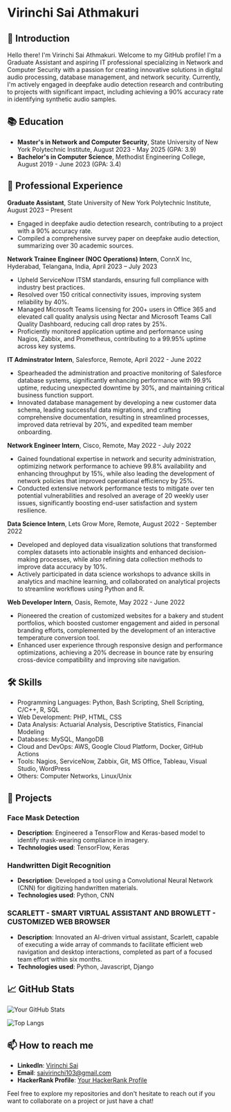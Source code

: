 # Virinchi Sai Athmakuri

## 👋 Introduction
Hello there! I'm Virinchi Sai Athmakuri. Welcome to my GitHub profile! I'm a Graduate Assistant and aspiring IT professional specializing in Network and Computer Security with a passion for creating innovative solutions in digital audio processing, database management, and network security. Currently, I'm actively engaged in deepfake audio detection research and contributing to projects with significant impact, including achieving a 90% accuracy rate in identifying synthetic audio samples.

## 📚 Education
- **Master's in Network and Computer Security**, State University of New York Polytechnic Institute, August 2023 - May 2025 (GPA: 3.9)
- **Bachelor's in Computer Science**, Methodist Engineering College, August 2019 - June 2023 (GPA: 3.4)

## 💼 Professional Experience
 **Graduate Assistant**, State University of New York Polytechnic Institute, August 2023 – Present
  - Engaged in deepfake audio detection research, contributing to a project with a 90% accuracy rate.
  - Compiled a comprehensive survey paper on deepfake audio detection, summarizing over 30 academic sources.

 **Network Trainee Engineer (NOC Operations) Intern**, ConnX Inc, Hyderabad, Telangana, India, April 2023 – July 2023
  - Upheld ServiceNow ITSM standards, ensuring full compliance with industry best practices.
  - Resolved over 150 critical connectivity issues, improving system reliability by 40%.
  - Managed Microsoft Teams licensing for 200+ users in Office 365 and elevated call quality analysis using Nectar and Microsoft Teams Call Quality Dashboard, reducing call drop rates by 25%.
  - Proficiently monitored application uptime and performance using Nagios, Zabbix, and Prometheus, contributing to a 99.95% 
uptime across key systems.

 **IT Adminstrator Intern**, Salesforce, Remote, April 2022 - June 2022
- Spearheaded the administration and proactive monitoring of Salesforce database systems, significantly enhancing performance with 99.9% uptime, reducing unexpected downtime by 30%, and maintaining critical business function support.
- Innovated database management by developing a new customer data schema, leading successful data migrations, and crafting comprehensive documentation, resulting in streamlined processes, improved data retrieval by 20%, and expedited team member onboarding.
  
 **Network Engineer Intern**, Cisco, Remote, May 2022 - July 2022
- Gained foundational expertise in network and security administration, optimizing network performance to achieve 99.8% availability and enhancing throughput by 15%, while also leading the development of network policies that improved operational efficiency by 25%.
- Conducted extensive network performance tests to mitigate over ten potential vulnerabilities and resolved an average of 20 weekly user issues, significantly boosting end-user satisfaction and system resilience.
  
 **Data Science Intern**, Lets Grow More, Remote, August 2022 - September 2022
- Developed and deployed data visualization solutions that transformed complex datasets into actionable insights and enhanced decision-making processes, while also refining data collection methods to improve data accuracy by 10%.
- Actively participated in data science workshops to advance skills in analytics and machine learning, and collaborated on analytical projects to streamline workflows using Python and R.
  
 **Web Developer Intern**, Oasis, Remote, May 2022 - June 2022
- Pioneered the creation of customized websites for a bakery and student portfolios, which boosted customer engagement and aided in personal branding efforts, complemented by the development of an interactive temperature conversion tool.
- Enhanced user experience through responsive design and performance optimizations, achieving a 20% decrease in bounce rate by ensuring cross-device compatibility and improving site navigation.

## 🛠 Skills
- Programming Languages: Python, Bash Scripting, Shell Scripting, C/C++, R, SQL
- Web Development: PHP, HTML, CSS
- Data Analysis: Actuarial Analysis, Descriptive Statistics, Financial Modeling
- Databases: MySQL, MangoDB
- Cloud and DevOps: AWS, Google Cloud Platform, Docker, GitHub Actions
- Tools: Nagios, ServiceNow, Zabbix, Git, MS Office, Tableau, Visual Studio, WordPress
- Others: Computer Networks, Linux/Unix

## 🚀 Projects
### Face Mask Detection
- **Description**: Engineered a TensorFlow and Keras-based model to identify mask-wearing compliance in imagery.
- **Technologies used**: TensorFlow, Keras

### Handwritten Digit Recognition
- **Description**: Developed a tool using a Convolutional Neural Network (CNN) for digitizing handwritten materials.
- **Technologies used**: Python, CNN

### SCARLETT - SMART VIRTUAL ASSISTANT AND BROWLETT - CUSTOMIZED WEB BROWSER
- **Description**: Innovated an AI-driven virtual assistant, Scarlett, capable of executing a wide array of commands to facilitate efficient web navigation and desktop interactions, completed as part of a focused team effort within six months.
- **Technologies used**: Python, Javascript, Django

## 📈 GitHub Stats
![Your GitHub Stats](https://github-readme-stats.vercel.app/api?username=virinchisai&show_icons=true&theme=radical)

![Top Langs](https://github-readme-stats.vercel.app/api/top-langs/?username=virinchisai&layout=compact&theme=radical)

## 📫 How to reach me
- **LinkedIn**: [Virinchi Sai](https://www.linkedin.com/in/virinchi-sai)
- **Email**: saivirinchi103@gmail.com
- **HackerRank Profile**: [Your HackerRank Profile](https://www.hackerrank.com/profile/CSE_160719733099)

Feel free to explore my repositories and don't hesitate to reach out if you want to collaborate on a project or just have a chat!


<!--
**virinchisai/virinchisai** is a ✨ _special_ ✨ repository because its `README.md` (this file) appears on your GitHub profile.
